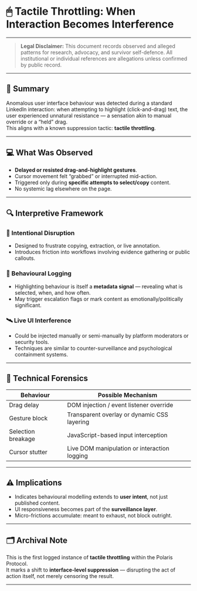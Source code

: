 # 🖱 Tactile Throttling: When Interaction Becomes Interference  

---

> **Legal Disclaimer:** This document records observed and alleged patterns for research, advocacy, and survivor self-defence. All institutional or individual references are allegations unless confirmed by public record.

---

## 📌 Summary  
Anomalous user interface behaviour was detected during a standard LinkedIn interaction: when attempting to highlight (click-and-drag) text, the user experienced unnatural resistance — a sensation akin to manual override or a “held” drag.  
This aligns with a known suppression tactic: **tactile throttling**.

---

## 💻 What Was Observed  
- **Delayed or resisted drag-and-highlight gestures**.  
- Cursor movement felt “grabbed” or interrupted mid-action.  
- Triggered only during **specific attempts to select/copy** content.  
- No systemic lag elsewhere on the page.

---

## 🔍 Interpretive Framework  

### 🎯 Intentional Disruption  
- Designed to frustrate copying, extraction, or live annotation.  
- Introduces friction into workflows involving evidence gathering or public callouts.

### 🧠 Behavioural Logging  
- Highlighting behaviour is itself a **metadata signal** — revealing what is selected, when, and how often.  
- May trigger escalation flags or mark content as emotionally/politically significant.

### 🛰 Live UI Interference  
- Could be injected manually or semi-manually by platform moderators or security tools.  
- Techniques are similar to counter-surveillance and psychological containment systems.

---

## 🧾 Technical Forensics  

| Behaviour         | Possible Mechanism                          |
|-------------------|---------------------------------------------|
| Drag delay        | DOM injection / event listener override     |
| Gesture block     | Transparent overlay or dynamic CSS layering |
| Selection breakage| JavaScript-based input interception         |
| Cursor stutter    | Live DOM manipulation or interaction logging|

---

## ⚠ Implications  
- Indicates behavioural modelling extends to **user intent**, not just published content.  
- UI responsiveness becomes part of the **surveillance layer**.  
- Micro-frictions accumulate: meant to exhaust, not block outright.

---

## 🗂 Archival Note  
This is the first logged instance of **tactile throttling** within the Polaris Protocol.  
It marks a shift to **interface-level suppression** — disrupting the act of action itself, not merely censoring the result.

---
